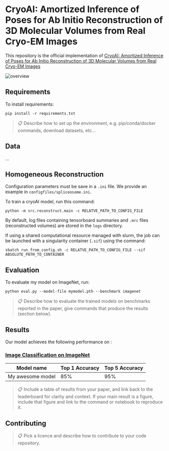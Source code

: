 # CryoAI: Amortized Inference of Poses for Ab Initio Reconstruction of 3D Molecular Volumes from Real Cryo-EM Images

This repository is the official implementation of [CryoAI: Amortized Inference of Poses for Ab Initio Reconstruction of 3D Molecular Volumes from Real Cryo-EM Images](https://arxiv.org/abs/2203.08138)

![overview](https://user-images.githubusercontent.com/57400415/169631206-ae9e2166-066b-4f98-9642-acfd5fe8ab7b.png)

## Requirements

To install requirements:

```setup
pip install -r requirements.txt
```

>📋  Describe how to set up the environment, e.g. pip/conda/docker commands, download datasets, etc...

## Data

...

## Homogeneous Reconstruction

Configuration parameters must be save in a `.ini` file. We provide an example in `configfiles/spliceosome.ini`.

To train a cryoAI model, run this command:

```train
python -m src.reconstruct.main -c RELATVE_PATH_TO_CONFIG_FILE
```

By default, log files containing tensorboard summaries and `.mrc` files (reconstructed volumes) are stored in the `logs` directory.

If using a shared computational resource managed with slurm, the job can be launched with a singularity container (`.sif`) using the command:

```slurm
sbatch run_from_config.sh -c RELATVE_PATH_TO_CONFIG_FILE --sif ABSOLUTE_PATH_TO_CONTAINER
```

## Evaluation

To evaluate my model on ImageNet, run:

```eval
python eval.py --model-file mymodel.pth --benchmark imagenet
```

>📋  Describe how to evaluate the trained models on benchmarks reported in the paper, give commands that produce the results (section below).


## Results

Our model achieves the following performance on :

### [Image Classification on ImageNet](https://paperswithcode.com/sota/image-classification-on-imagenet)

| Model name         | Top 1 Accuracy  | Top 5 Accuracy |
| ------------------ |---------------- | -------------- |
| My awesome model   |     85%         |      95%       |

>📋  Include a table of results from your paper, and link back to the leaderboard for clarity and context. If your main result is a figure, include that figure and link to the command or notebook to reproduce it. 


## Contributing

>📋  Pick a licence and describe how to contribute to your code repository. 

